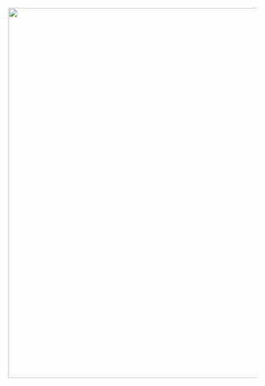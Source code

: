 <p align="center"> <img src="https://media.discordapp.net/attachments/1109304256856596582/1356684382068277500/715A2664-E5EA-40D6-A943-6CB60195DD77.png?ex=67ed764a&is=67ec24ca&hm=57d04abfa9aa47c8b09249e9a78dda5db90484eecd1fe069a08c78d7034936ba&" width="1200" height="750" alt="sub"/>
